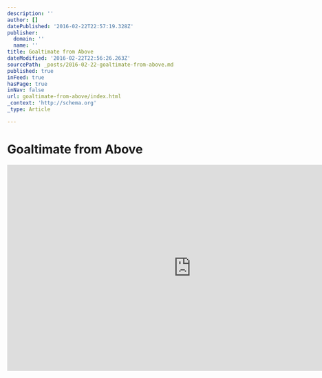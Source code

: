 ```yaml
---
description: ''
author: []
datePublished: '2016-02-22T22:57:19.328Z'
publisher:
  domain: ''
  name: ''
title: Goaltimate from Above
dateModified: '2016-02-22T22:56:26.263Z'
sourcePath: _posts/2016-02-22-goaltimate-from-above.md
published: true
inFeed: true
hasPage: true
inNav: false
url: goaltimate-from-above/index.html
_context: 'http://schema.org'
_type: Article

---
```

# Goaltimate from Above

<iframe src="https://cdn.embedly.com/widgets/media.html?src=https%3A%2F%2Fwww.youtube.com%2Fembed%2F4AqcUgsFP8U%3Ffeature%3Doembed&amp;url=https%3A%2F%2Fwww.youtube.com%2Fwatch%3Fv%3D4AqcUgsFP8U&amp;image=https%3A%2F%2Fi.ytimg.com%2Fvi%2F4AqcUgsFP8U%2Fhqdefault.jpg&amp;key=b7d04c9b404c499eba89ee7072e1c4f7&amp;type=text%2Fhtml&amp;schema=youtube" width="854" height="480" scrolling="no" frameborder="0" allowfullscreen="allowfullscreen" style=""></iframe>